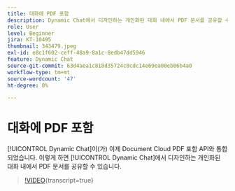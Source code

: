 ```yaml
---
title: 대화에 PDF 포함
description: Dynamic Chat에서 디자인하는 개인화된 대화 내에서 PDF 문서를 공유할 수 있습니다.
role: User
level: Beginner
jira: KT-10495
thumbnail: 343479.jpeg
exl-id: e8c1f602-ceff-48a9-8a1c-8edb47dd5946
feature: Dynamic Chat
source-git-commit: 63d4aea1c818d35724c0cdc14e69ea00eb06b4a0
workflow-type: tm+mt
source-wordcount: '47'
ht-degree: 0%

---
```


# 대화에 PDF 포함

[!UICONTROL Dynamic Chat]이(가) 이제 Document Cloud PDF 포함 API와 통합되었습니다. 이렇게 하면 [!UICONTROL Dynamic Chat]에서 디자인하는 개인화된 대화 내에서 PDF 문서를 공유할 수 있습니다.

>[!VIDEO](https://video.tv.adobe.com/v/3447984/?quality=12&learn=on&captions=kor){transcript=true}

